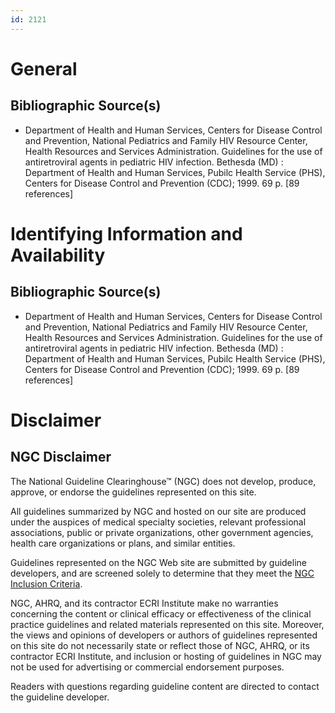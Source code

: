 ```yaml
---
id: 2121
---
```


# General

## Bibliographic Source(s)

- Department of Health and Human Services, Centers for Disease Control and Prevention, National Pediatrics and Family HIV Resource Center, Health Resources and Services Administration. Guidelines for the use of antiretroviral agents in pediatric HIV infection. Bethesda (MD) : Department of Health and Human Services, Pubilc Health Service (PHS), Centers for Disease Control and Prevention (CDC); 1999. 69 p. [89 references]

# Identifying Information and Availability

## Bibliographic Source(s)

- Department of Health and Human Services, Centers for Disease Control and Prevention, National Pediatrics and Family HIV Resource Center, Health Resources and Services Administration. Guidelines for the use of antiretroviral agents in pediatric HIV infection. Bethesda (MD) : Department of Health and Human Services, Pubilc Health Service (PHS), Centers for Disease Control and Prevention (CDC); 1999. 69 p. [89 references]

# Disclaimer

## NGC Disclaimer

The National Guideline Clearinghouse™ (NGC) does not develop, produce, approve, or endorse the guidelines represented on this site.

All guidelines summarized by NGC and hosted on our site are produced under the auspices of medical specialty societies, relevant professional associations, public or private organizations, other government agencies, health care organizations or plans, and similar entities.

Guidelines represented on the NGC Web site are submitted by guideline developers, and are screened solely to determine that they meet the [NGC Inclusion Criteria](/help-and-about/summaries/inclusion-criteria).

NGC, AHRQ, and its contractor ECRI Institute make no warranties concerning the content or clinical efficacy or effectiveness of the clinical practice guidelines and related materials represented on this site. Moreover, the views and opinions of developers or authors of guidelines represented on this site do not necessarily state or reflect those of NGC, AHRQ, or its contractor ECRI Institute, and inclusion or hosting of guidelines in NGC may not be used for advertising or commercial endorsement purposes.

Readers with questions regarding guideline content are directed to contact the guideline developer.

